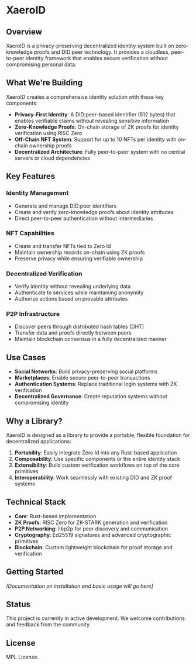 # XaeroID

## Overview

XaeroID is a privacy-preserving decentralized identity system built on zero-knowledge proofs and DID:peer technology. It provides a cloudless, peer-to-peer identity framework that enables secure verification without compromising personal data.

## What We're Building

XaeroID creates a comprehensive identity solution with these key components:

- **Privacy-First Identity**: A DID:peer-based identifier (512 bytes) that enables verifiable claims without revealing sensitive information
- **Zero-Knowledge Proofs**: On-chain storage of ZK proofs for identity verification using RISC Zero
- **Off-Chain NFT System**: Support for up to 10 NFTs per identity with on-chain ownership proofs
- **Decentralized Architecture**: Fully peer-to-peer system with no central servers or cloud dependencies

## Key Features

### Identity Management

- Generate and manage DID:peer identifiers
- Create and verify zero-knowledge proofs about identity attributes
- Direct peer-to-peer authentication without intermediaries

### NFT Capabilities

- Create and transfer NFTs tied to Zero Id
- Maintain ownership records on-chain using ZK proofs
- Preserve privacy while ensuring verifiable ownership

### Decentralized Verification

- Verify identity without revealing underlying data
- Authenticate to services while maintaining anonymity
- Authorize actions based on provable attributes

### P2P Infrastructure

- Discover peers through distributed hash tables (DHT)
- Transfer data and proofs directly between peers
- Maintain blockchain consensus in a fully decentralized manner

## Use Cases

- **Social Networks**: Build privacy-preserving social platforms
- **Marketplaces**: Enable secure peer-to-peer transactions
- **Authentication Systems**: Replace traditional login systems with ZK verification
- **Decentralized Governance**: Create reputation systems without compromising identity

## Why a Library?

XaeroID is designed as a library to provide a portable, flexible foundation for decentralized applications:

1. **Portability**: Easily integrate Zero Id into any Rust-based application
2. **Composability**: Use specific components or the entire identity stack
3. **Extensibility**: Build custom verification workflows on top of the core primitives
4. **Interoperability**: Work seamlessly with existing DID and ZK proof systems

## Technical Stack

- **Core**: Rust-based implementation
- **ZK Proofs**: RISC Zero for ZK-STARK generation and verification
- **P2P Networking**: libp2p for peer discovery and communication
- **Cryptography**: Ed25519 signatures and advanced cryptographic primitives
- **Blockchain**: Custom lightweight blockchain for proof storage and verification

## Getting Started

*[Documentation on installation and basic usage will go here]*

## Status

This project is currently in active development. We welcome contributions and feedback from the community.

## License

MPL License.
